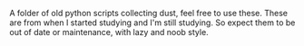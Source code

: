 A folder of old python scripts collecting dust, feel free to use these. These are from when I started studying and I'm still studying. So expect them to be out of date or maintenance, with lazy and noob style.
